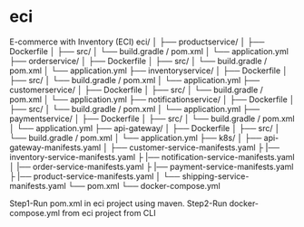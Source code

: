 # eci
E-commerce with Inventory (ECI)
eci/
│
├── productservice/
│   ├── Dockerfile
│   ├── src/
│   └── build.gradle / pom.xml
│   └── application.yml
├── orderservice/
│   ├── Dockerfile
│   ├── src/
│   └── build.gradle / pom.xml
│   └── application.yml
├── inventoryservice/
│   ├── Dockerfile
│   ├── src/
│   └── build.gradle / pom.xml
│   └── application.yml
├── customerservice/
│   ├── Dockerfile
│   ├── src/
│   └── build.gradle / pom.xml
│   └── application.yml
├── notificationservice/
│   ├── Dockerfile
│   ├── src/
│   └── build.gradle / pom.xml
│   └── application.yml
├── paymentservice/
│   ├── Dockerfile
│   ├── src/
│   └── build.gradle / pom.xml
│   └── application.yml
├── api-gateway/
│   ├── Dockerfile
│   ├── src/
│   └── build.gradle / pom.xml
│   └── application.yml
├── k8s/
│   ├── api-gateway-manifests.yaml
│   ├── customer-service-manifests.yaml
├   |── inventory-service-manifests.yaml
├   |── notification-service-manifests.yaml
│   |── order-service-manifests.yaml
├   |── payment-service-manifests.yaml
├   |── product-service-manifests.yaml
│   └── shipping-service-manifests.yaml
└── pom.xml
└── docker-compose.yml



Step1-Run pom.xml in eci project using maven.
Step2-Run docker-compose.yml from eci project from CLI

